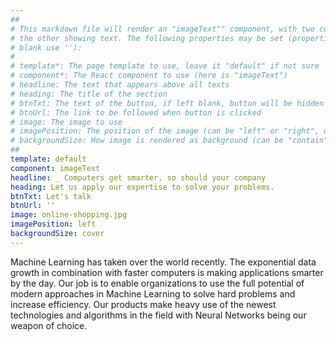 ```yaml
---
##
# This markdown file will render an "imageText"" component, with two columns: one column showing an image and
# the other showing text. The following properties may be set (properties with * are required, to leave a property
# blank use ''):
#
# template*: The page template to use, leave it "default" if not sure
# component*: The React component to use (here is "imageText")
# headline: The text that appears above all texts
# heading: The title of the section
# btnTxt: The text of the button, if left blank, button will be hidden
# btnUrl: The link to be followed when button is clicked
# image: The image to use
# imagePosition: The position of the image (can be "left" or "right", default is "left")
# backgroundSize: How image is rendered as background (can be "contain" or "cover", default is "cover")
##
template: default
component: imageText
headline: _ Computers get smarter, so should your company
heading: Let us apply our expertise to solve your problems.
btnTxt: Let's talk
btnUrl: ''
image: online-shopping.jpg
imagePosition: left
backgroundSize: cover
---
```


Machine Learning has taken over the world recently. The exponential data growth in combination with faster
computers is making applications smarter by the day. Our job is to enable organizations to use the full potential of
modern approaches in Machine Learning to solve hard problems and increase efficiency. Our products make heavy use of 
the newest technologies and algorithms in the field with Neural Networks being our weapon of choice.
